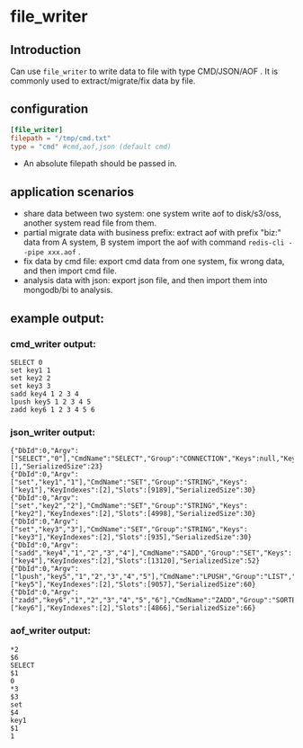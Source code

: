 # file_writer

## Introduction

Can use ` file_writer ` to write data to file with type CMD/JSON/AOF .
It is commonly used to extract/migrate/fix data by file.

## configuration

```toml
[file_writer]
filepath = "/tmp/cmd.txt"
type = "cmd" #cmd,aof,json (default cmd)
```

* An absolute filepath should be passed in.
## application scenarios
- share data between two system: one system write aof to disk/s3/oss, another system read file from them.
- partial migrate data with business prefix: extract aof with prefix "biz:" data from A system, B system import the aof with command `redis-cli --pipe xxx.aof` .
- fix data by cmd file: export cmd data from one system, fix wrong data, and then import cmd file.
- analysis data with json: export json file, and then import them into mongodb/bi to analysis.

## example output:
### cmd_writer output:
```
SELECT 0
set key1 1
set key2 2
set key3 3
sadd key4 1 2 3 4
lpush key5 1 2 3 4 5
zadd key6 1 2 3 4 5 6
```
### json_writer output:
```
{"DbId":0,"Argv":["SELECT","0"],"CmdName":"SELECT","Group":"CONNECTION","Keys":null,"KeyIndexes":null,"Slots":[],"SerializedSize":23}
{"DbId":0,"Argv":["set","key1","1"],"CmdName":"SET","Group":"STRING","Keys":["key1"],"KeyIndexes":[2],"Slots":[9189],"SerializedSize":30}
{"DbId":0,"Argv":["set","key2","2"],"CmdName":"SET","Group":"STRING","Keys":["key2"],"KeyIndexes":[2],"Slots":[4998],"SerializedSize":30}
{"DbId":0,"Argv":["set","key3","3"],"CmdName":"SET","Group":"STRING","Keys":["key3"],"KeyIndexes":[2],"Slots":[935],"SerializedSize":30}
{"DbId":0,"Argv":["sadd","key4","1","2","3","4"],"CmdName":"SADD","Group":"SET","Keys":["key4"],"KeyIndexes":[2],"Slots":[13120],"SerializedSize":52}
{"DbId":0,"Argv":["lpush","key5","1","2","3","4","5"],"CmdName":"LPUSH","Group":"LIST","Keys":["key5"],"KeyIndexes":[2],"Slots":[9057],"SerializedSize":60}
{"DbId":0,"Argv":["zadd","key6","1","2","3","4","5","6"],"CmdName":"ZADD","Group":"SORTED_SET","Keys":["key6"],"KeyIndexes":[2],"Slots":[4866],"SerializedSize":66}
```
### aof_writer output:
```
*2
$6
SELECT
$1
0
*3
$3
set
$4
key1
$1
1
```
